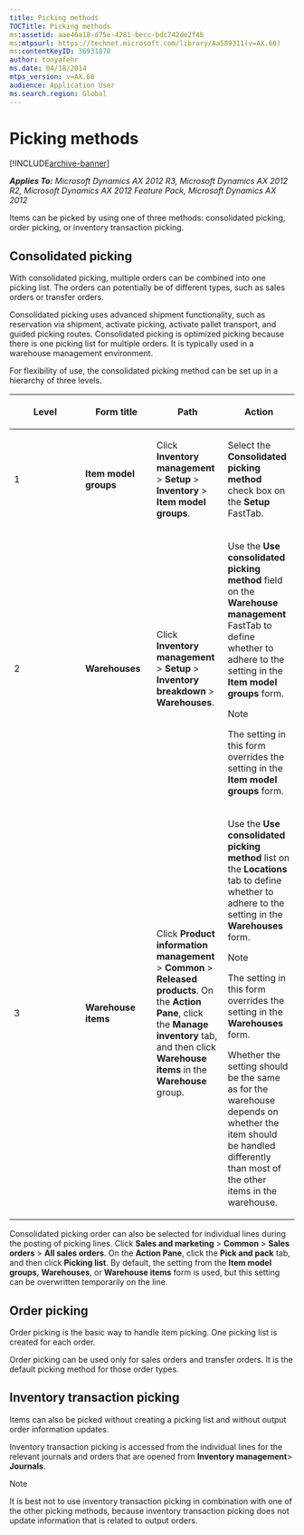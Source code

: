 ```yaml
---
title: Picking methods
TOCTitle: Picking methods
ms:assetid: aae46a18-d75e-4281-becc-bdc742de2f4b
ms:mtpsurl: https://technet.microsoft.com/library/Aa589311(v=AX.60)
ms:contentKeyID: 36931878
author: tonyafehr
ms.date: 04/18/2014
mtps_version: v=AX.60
audience: Application User
ms.search.region: Global
---
```


# Picking methods 


[!INCLUDE[archive-banner](includes/archive-banner.md)]


_**Applies To:** Microsoft Dynamics AX 2012 R3, Microsoft Dynamics AX 2012 R2, Microsoft Dynamics AX 2012 Feature Pack, Microsoft Dynamics AX 2012_

Items can be picked by using one of three methods: consolidated picking, order picking, or inventory transaction picking.

## Consolidated picking

With consolidated picking, multiple orders can be combined into one picking list. The orders can potentially be of different types, such as sales orders or transfer orders.

Consolidated picking uses advanced shipment functionality, such as reservation via shipment, activate picking, activate pallet transport, and guided picking routes. Consolidated picking is optimized picking because there is one picking list for multiple orders. It is typically used in a warehouse management environment.

For flexibility of use, the consolidated picking method can be set up in a hierarchy of three levels.

<table>
<colgroup>
<col style="width: 25%" />
<col style="width: 25%" />
<col style="width: 25%" />
<col style="width: 25%" />
</colgroup>
<thead>
<tr class="header">
<th><p>Level</p></th>
<th><p>Form title</p></th>
<th><p>Path</p></th>
<th><p>Action</p></th>
</tr>
</thead>
<tbody>
<tr class="odd">
<td><p>1</p></td>
<td><p><strong>Item model groups</strong></p></td>
<td><p>Click <strong>Inventory management</strong> &gt; <strong>Setup</strong> &gt; <strong>Inventory</strong> &gt; <strong>Item model groups</strong>.</p></td>
<td><p>Select the <strong>Consolidated picking method</strong> check box on the <strong>Setup</strong> FastTab.</p></td>
</tr>
<tr class="even">
<td><p>2</p></td>
<td><p><strong>Warehouses</strong></p></td>
<td><p>Click <strong>Inventory management</strong> &gt; <strong>Setup</strong> &gt; <strong>Inventory breakdown</strong> &gt; <strong>Warehouses</strong>.</p></td>
<td><p>Use the <strong>Use consolidated picking method</strong> field on the <strong>Warehouse management</strong> FastTab to define whether to adhere to the setting in the <strong>Item model groups</strong> form.</p>
<div class="alert">

> [!NOTE]
> <P>The setting in this form overrides the setting in the <STRONG>Item model groups</STRONG> form.</P>


</div></td>
</tr>
<tr class="odd">
<td><p>3</p></td>
<td><p><strong>Warehouse items</strong></p></td>
<td><p>Click <strong>Product information management</strong> &gt; <strong>Common</strong> &gt; <strong>Released products</strong>. On the <strong>Action Pane</strong>, click the <strong>Manage inventory</strong> tab, and then click <strong>Warehouse items</strong> in the <strong>Warehouse</strong> group.</p></td>
<td><p>Use the <strong>Use consolidated picking method</strong> list on the <strong>Locations</strong> tab to define whether to adhere to the setting in the <strong>Warehouses</strong> form.</p>
<div class="alert">

> [!NOTE]
> <P>The setting in this form overrides the setting in the <STRONG>Warehouses</STRONG> form.</P>


</div>
<p>Whether the setting should be the same as for the warehouse depends on whether the item should be handled differently than most of the other items in the warehouse.</p></td>
</tr>
</tbody>
</table>


Consolidated picking order can also be selected for individual lines during the posting of picking lines. Click **Sales and marketing** \> **Common** \> **Sales orders** \> **All sales orders**. On the **Action Pane**, click the **Pick and pack** tab, and then click **Picking list**. By default, the setting from the **Item model groups**, **Warehouses**, or **Warehouse items** form is used, but this setting can be overwritten temporarily on the line.

## Order picking

Order picking is the basic way to handle item picking. One picking list is created for each order.

Order picking can be used only for sales orders and transfer orders. It is the default picking method for those order types.

## Inventory transaction picking

Items can also be picked without creating a picking list and without output order information updates.

Inventory transaction picking is accessed from the individual lines for the relevant journals and orders that are opened from **Inventory management**\> **Journals**.


> [!NOTE]
> <P>It is best not to use inventory transaction picking in combination with one of the other picking methods, because inventory transaction picking does not update information that is related to output orders.</P>


  


